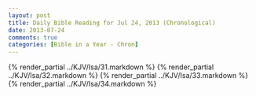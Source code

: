 ```yaml
---
layout: post
title: Daily Bible Reading for Jul 24, 2013 (Chronological)
date: 2013-07-24
comments: true
categories: [Bible in a Year - Chron]
---
```

{% render_partial ../KJV/Isa/31.markdown %}
{% render_partial ../KJV/Isa/32.markdown %}
{% render_partial ../KJV/Isa/33.markdown %}
{% render_partial ../KJV/Isa/34.markdown %}
